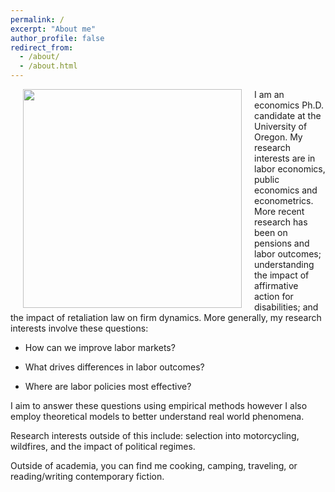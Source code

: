 ```yaml
---
permalink: /
excerpt: "About me"
author_profile: false
redirect_from: 
  - /about/
  - /about.html
---
```


<article class = "page";
    width: 100%;
    float: right;
    margin-right: 0;
    padding-left: 0;
    padding-right: 0; >

<img style="float: left; margin: 0px 20px" src="./images/grad-photo-final.jpg" width="350">

I am an economics Ph.D. candidate at the University of Oregon. My research interests are in labor economics, public economics and econometrics. More recent research has been on pensions and labor outcomes; understanding the impact of affirmative action for disabilities; and the impact of retaliation law on firm dynamics. More generally, my research interests involve these questions:

  - How can we improve labor markets?

  - What drives differences in labor outcomes?

  - Where are labor policies most effective?

I aim to answer these questions using empirical methods however I also employ theoretical models to better understand real world phenomena.

Research interests outside of this include: selection into motorcycling, wildfires, and the impact of political regimes.

Outside of academia, you can find me cooking, camping, traveling, or reading/writing contemporary fiction.

